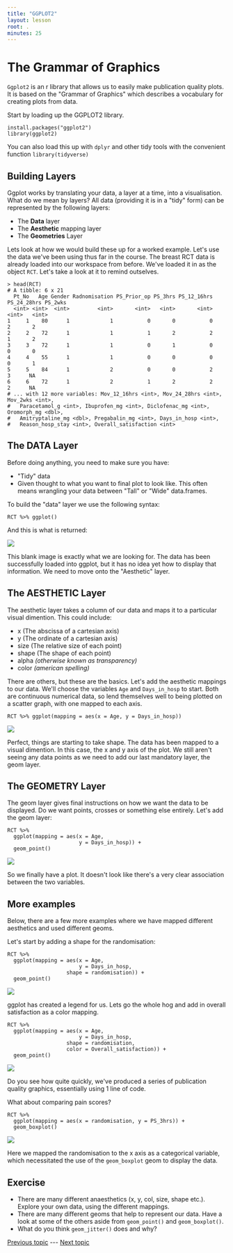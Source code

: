 ```yaml
---
title: "GGPLOT2"
layout: lesson
root: .
minutes: 25
---
```

# The Grammar of Graphics

`Ggplot2` is an r library that allows us to easily make publication quality plots. It is based on the "Grammar of Graphics" which describes a vocabulary for creating plots from data.

Start by loading up the GGPLOT2 library.

    install.packages("ggplot2")
    library(ggplot2)

You can also load this up with `dplyr` and other tidy tools with the convenient function `library(tidyverse)`

## Building Layers

Ggplot works by translating your data, a layer at a time, into a visualisation. What do we mean by layers? All data (providing it is in a "tidy" form) can be represented by the following layers:
- The **Data** layer
- The **Aesthetic** mapping layer
- The **Geometries** Layer

Lets look at how we would build these up for a worked example. Let's use the data we've been using thus far in the course. The breast RCT data is already loaded into our workspace from before. We've loaded it in as the object `RCT`. Let's take a look at it to remind outselves.

    > head(RCT)
    # A tibble: 6 x 21
      Pt_No   Age Gender Radnomisation PS_Prior_op PS_3hrs PS_12_16hrs PS_24_28hrs PS_2wks
      <int> <int>  <int>         <int>       <int>   <int>       <int>       <int>   <int>
    1     1    80      1             1           0       0           0           2       2
    2     2    72      1             1           1       2           2           1       2
    3     3    72      1             1           0       1           0           0       0
    4     4    55      1             1           0       0           0           0       1
    5     5    84      1             2           0       0           2           3      NA
    6     6    72      1             2           1       2           2           2      NA
    # ... with 12 more variables: Mov_12_16hrs <int>, Mov_24_28hrs <int>, Mov_2wks <int>,
    #   Paracetamol_g <int>, Ibuprofen_mg <int>, Diclofenac_mg <int>, Oromorph_mg <dbl>,
    #   Amitryptaline_mg <dbl>, Pregabalin_mg <int>, Days_in_hosp <int>,
    #   Reason_hosp_stay <int>, Overall_satisfaction <int>

## The DATA Layer

Before doing anything, you need to make sure you have:
- "Tidy" data
- Given thought to what you want to final plot to look like. This often means wrangling your data between "Tall" or "Wide" data.frames.

To build the "data" layer we use the following syntax:

    RCT %>% ggplot()

And this is what is returned:

![](img/ggplot_data_layer.jpeg)

This blank image is exactly what we are looking for. The data has been successfully loaded into ggplot, but it has no idea yet how to display that information. We need to move onto the "Aesthetic" layer.

## The AESTHETIC Layer

The aesthetic layer takes a column of our data and maps it to a particular visual dimention. This could include:
- x (The abscissa of a cartesian axis)
- y (The ordinate of a cartesian axis)
- size (The relative size of each point)
- shape (The shape of each point)
- alpha *(otherwise known as transparency)*
- color *(american spelling)*

There are others, but these are the basics. Let's add the aesthetic mappings to our data. We'll choose the variables `Age` and `Days_in_hosp` to start. Both are continuous numerical data, so lend themselves well to being plotted on a scatter graph, with one mapped to each axis.

    RCT %>% ggplot(mapping = aes(x = Age, y = Days_in_hosp))

![](img/ggplot_aes_layer.jpeg)

Perfect, things are starting to take shape. The data has been mapped to a visual dimention. In this case, the x and y axis of the plot. We still aren't seeing any data points as we need to add our last mandatory layer, the geom layer.

## The GEOMETRY Layer

The geom layer gives final instructions on how we want the data to be displayed. Do we want points, crosses or something else entirely. Let's add the geom layer:

    RCT %>%
      ggplot(mapping = aes(x = Age,
                           y = Days_in_hosp)) + 
      geom_point()

![](img/ggplot_geom_layer.jpeg)

So we finally have a plot. It doesn't look like there's a very clear association between the two variables.

## More examples

Below, there are a few more examples where we have mapped different aesthetics and used different geoms.

Let's start by adding a shape for the randomisation:

    RCT %>%
      ggplot(mapping = aes(x = Age,
                           y = Days_in_hosp,
                       shape = randomisation)) + 
      geom_point()

![](img/ggplot_shape.jpeg)

ggplot has created a legend for us. Lets go the whole hog and add in overall satisfaction as a color mapping.

    RCT %>%
      ggplot(mapping = aes(x = Age,
                           y = Days_in_hosp,
                       shape = randomisation,
                       color = Overall_satisfaction)) + 
      geom_point()

![](img/ggplot_color.jpeg)

Do you see how quite quickly, we've produced a series of publication quality graphics, essentially using 1 line of code.

What about comparing pain scores?

    RCT %>%
      ggplot(mapping = aes(x = randomisation, y = PS_3hrs)) + 
      geom_boxplot()

![](img/ggplot_box.jpeg)

Here we mapped the randomisation to the x axis as a categorical variable, which necessitated the use of the `geom_boxplot` geom to display the data.

## Exercise

- There are many different anaesthetics (x, y, col, size, shape etc.). Explore your own data, using the different mappings.
- There are many different geoms that help to represent our data. Have a look at some of the others aside from `geom_point()` and `geom_boxplot()`.
- What do you think `geom_jitter()` does and why?

[Previous topic](05-lesson-05-dataviz.html) --- [Next topic](07-lesson-07-just-enough-statistics.html)
